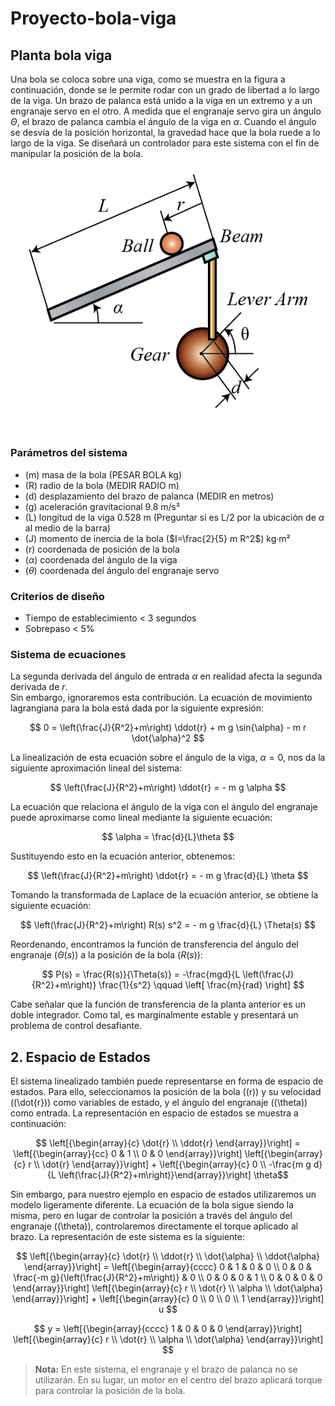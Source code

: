 # Proyecto-bola-viga

## Planta bola viga

Una bola se coloca sobre una viga, como se muestra en la figura a continuación, donde se le permite rodar con un grado de libertad a lo largo de la viga. Un brazo de palanca está unido a la viga en un extremo y a un engranaje servo en el otro. A medida que el engranaje servo gira un ángulo $\Theta$, el brazo de palanca cambia el ángulo de la viga en $\alpha$. Cuando el ángulo se desvía de la posición horizontal, la gravedad hace que la bola ruede a lo largo de la viga. Se diseñará un controlador para este sistema con el fin de manipular la posición de la bola.

![Diagrama del sistema bola-viga](/Imagenes/bola_viga.png)

### Parámetros del sistema 

+ (m) masa de la bola (PESAR BOLA kg)
+ (R) radio de la bola (MEDIR RADIO m) 
+ (d) desplazamiento del brazo de palanca (MEDIR en metros)
+ (g) aceleración gravitacional 9.8 m/s²
+ (L) longitud de la viga 0.528 m (Preguntar si es L/2 por la ubicación de $\alpha$ al medio de la barra)
+ (J) momento de inercia de la bola ($I=\frac{2}{5} m R^2$) kg·m²
+ (r) coordenada de posición de la bola
+ ($\alpha$) coordenada del ángulo de la viga
+ ($\theta$) coordenada del ángulo del engranaje servo

### Criterios de diseño 

+ Tiempo de establecimiento < 3 segundos
+ Sobrepaso < 5%

### Sistema de ecuaciones

La segunda derivada del ángulo de entrada $\alpha$ en realidad afecta la segunda derivada de $r$.  
Sin embargo, ignoraremos esta contribución. La ecuación de movimiento lagrangiana para la bola está dada por la siguiente expresión:

$$
0 = \left(\frac{J}{R^2}+m\right) \ddot{r} + m g \sin{\alpha} - m r \dot{\alpha}^2
$$

La linealización de esta ecuación sobre el ángulo de la viga, $\alpha = 0$, nos da la siguiente aproximación lineal del sistema:

$$
\left(\frac{J}{R^2}+m\right) \ddot{r} = - m g \alpha
$$

La ecuación que relaciona el ángulo de la viga con el ángulo del engranaje puede aproximarse como lineal mediante la siguiente ecuación:

$$
\alpha = \frac{d}{L}\theta
$$

Sustituyendo esto en la ecuación anterior, obtenemos:

$$
\left(\frac{J}{R^2}+m\right) \ddot{r} = - m g \frac{d}{L} \theta
$$

Tomando la transformada de Laplace de la ecuación anterior, se obtiene la siguiente ecuación:

$$
\left(\frac{J}{R^2}+m\right) R(s) s^2 = - m g \frac{d}{L} \Theta(s)
$$

Reordenando, encontramos la función de transferencia del ángulo del engranaje ($\Theta(s)$) a la posición de la bola ($R(s)$):

$$
P(s) = \frac{R(s)}{\Theta(s)} = -\frac{mgd}{L \left(\frac{J}{R^2}+m\right)} \frac{1}{s^2} \qquad \left[ \frac{m}{rad} \right]
$$

Cabe señalar que la función de transferencia de la planta anterior es un doble integrador. Como tal, es marginalmente estable y presentará un problema de control desafiante.

## 2. Espacio de Estados  

El sistema linealizado también puede representarse en forma de espacio de estados. Para ello, seleccionamos la posición de la bola (\(r\)) y su velocidad (\(\dot{r}\)) como variables de estado, y el ángulo del engranaje (\(\theta\)) como entrada. La representación en espacio de estados se muestra a continuación:  

$$ \left[{\begin{array}{c} \dot{r} \\ \ddot{r} \end{array}}\right] =
\left[{\begin{array}{cc} 0 & 1 \\ 0 & 0 \end{array}}\right]
\left[{\begin{array}{c} r \\ \dot{r} \end{array}}\right] +
\left[{\begin{array}{c} 0 \\ -\frac{m g d}{L
\left(\frac{J}{R^2}+m\right)}\end{array}}\right] \theta$$

Sin embargo, para nuestro ejemplo en espacio de estados utilizaremos un modelo ligeramente diferente. La ecuación de la bola sigue siendo la misma, pero en lugar de controlar la posición a través del ángulo del engranaje (\(\theta\)), controlaremos directamente el torque aplicado al brazo. La representación de este sistema es la siguiente:  

$$ \left[{\begin{array}{c} \dot{r} \\ \ddot{r} \\ \dot{\alpha} \\ \ddot{\alpha} \end{array}}\right] =
\left[{\begin{array}{cccc} 0 & 1 & 0 & 0 \\ 0 & 0 & \frac{-m g}{\left(\frac{J}{R^2}+m\right)} & 0 \\ 0 & 0 & 0 & 1 \\ 0 & 0 & 0 & 0 \end{array}}\right]
\left[{\begin{array}{c} r \\ \dot{r} \\ \alpha \\ \dot{\alpha} \end{array}}\right] +
\left[{\begin{array}{c} 0 \\ 0 \\ 0 \\ 1 \end{array}}\right] u $$

$$ y = \left[{\begin{array}{cccc} 1 & 0 & 0 & 0 \end{array}}\right]
\left[{\begin{array}{c} r \\ \dot{r} \\ \alpha \\ \dot{\alpha}
\end{array}}\right] $$

> **Nota:** En este sistema, el engranaje y el brazo de palanca no se utilizarán. En su lugar, un motor en el centro del brazo aplicará torque para controlar la posición de la bola.
